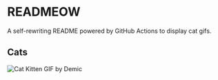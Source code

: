 # READMEOW

A self-rewriting README powered by GitHub Actions to display cat gifs.

## Cats

![Cat Kitten GIF by Demic](https://media4.giphy.com/media/3oriO0OEd9QIDdllqo/200.gif?cid=9acd02dami1v5yazc8wmktvf2yzjfuthqsupgrg1e9jqllx7&ep=v1_gifs_search&rid=200.gif&ct=g)
